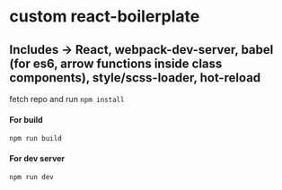 # custom react-boilerplate

## Includes -> React, webpack-dev-server, babel (for es6, arrow functions inside class components), style/scss-loader, hot-reload

fetch repo and run `npm install`

#### For build

`npm run build`

#### For dev server

`npm run dev`
